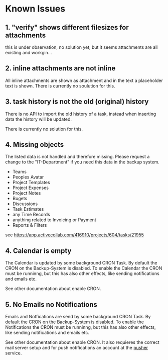 # Known Issues

## 1. "verify" shows different filesizes for attachments

this is under observation, no solution yet, but it seems attachments are all existing and workgin...


## 2. inline attachments are not inline

All inline attachments are shown as attachment and in the text a placeholder text is shown.  There is currently no soulution for this.

## 3. task history is not the old (original) history

There is no API to import the old history of a task, instead when inserting data the history will be updated.

There is currently no solution for this.

## 4. Missing objects

The listed data is not handled and therefore missing.  Please request a change to the "IT-Department" if you need this data in the backup system.

* Teams
* Peoples Avatar
* Project Templates
* Project Expenses
* Project Notes
* Bugets
* Discussions
* Task Estimates
* any Time Records
* anything related to Invoicing or Payment
* Reports & Filters

see https://app.activecollab.com/416910/projects/604/tasks/21955

## 4. Calendar is empty

The Calendar is updated by some background CRON Task.  By default the CRON on the Backup-System is disabled.  To enable the Calendar the CRON must be runninng, but this has also other effects, like sending notifications and emails etc.

See other documentation about enable CRON.

## 5. No Emails no Notifications

Emails and Notfications are send by some background CRON Task. By default the CRON on the Backup-System is disabled.  To enable the Notifications the CRON must be runninng, but this has also other effects, like sending notifications and emails etc.

See other documentation about enable CRON.  It also requieres the correct mail server setup and for push notifications an account at the [pusher](https://pusher.com) service.




